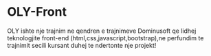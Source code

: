 # OLY-Front
OLY ishte nje trajnim ne qendren e trajnimeve Dominusoft qe lidhej teknologjite front-end (html,css,javascript,bootstrap),ne perfundim te trajnimit secili
kursant duhej te ndertonte nje projekt!
